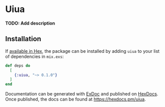 # Uiua

**TODO: Add description**

## Installation

If [available in Hex](https://hex.pm/docs/publish), the package can be installed
by adding `uiua` to your list of dependencies in `mix.exs`:

```elixir
def deps do
  [
    {:uiua, "~> 0.1.0"}
  ]
end
```

Documentation can be generated with [ExDoc](https://github.com/elixir-lang/ex_doc)
and published on [HexDocs](https://hexdocs.pm). Once published, the docs can
be found at <https://hexdocs.pm/uiua>.

